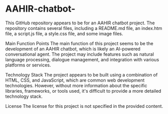 # AAHIR-chatbot-

This GitHub repository appears to be for an AAHIR chatbot project. The repository contains several files, including a README.md file, an index.htm file, a script.js file, a style.css file, and some image files.

Main Function Points
The main function of this project seems to be the development of an AAHIR chatbot, which is likely an AI-powered conversational agent. The project may include features such as natural language processing, dialogue management, and integration with various platforms or services.

Technology Stack
The project appears to be built using a combination of HTML, CSS, and JavaScript, which are common web development technologies. However, without more information about the specific libraries, frameworks, or tools used, it's difficult to provide a more detailed technology stack.

License
The license for this project is not specified in the provided content.
